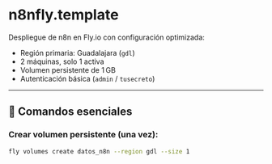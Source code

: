 # n8nfly.template

Despliegue de n8n en Fly.io con configuración optimizada:

- Región primaria: Guadalajara (`gdl`)
- 2 máquinas, solo 1 activa
- Volumen persistente de 1 GB
- Autenticación básica (`admin` / `tusecreto`)

---

## 🚀 Comandos esenciales

### Crear volumen persistente (una vez):
```bash
fly volumes create datos_n8n --region gdl --size 1
